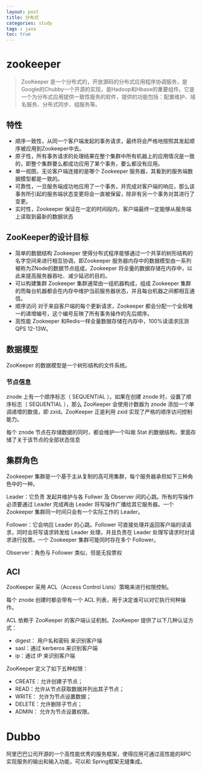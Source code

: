 ```yaml
---
layout: post
title: 分布式
categories: study
tags : java
toc: true
---
```


# zookeeper
>ZooKeeper 是一个分布式的，开放源码的分布式应用程序协调服务，是Google的Chubby一个开源的实现，是Hadoop和Hbase的重要组件。它是一个为分布式应用提供一致性服务的软件，提供的功能包括：配置维护、域名服务、分布式同步、组服务等。

## 特性
- 顺序一致性，从同一个客户端发起的事务请求，最终将会严格地按照其发起顺序被应用到Zookeeper中去。
- 原子性，所有事务请求的处理结果在整个集群中所有机器上的应用情况是一致的，即整个集群要么都成功应用了某个事务，要么都没有应用。
- 单一视图，无论客户端连接的是哪个 Zookeeper 服务器，其看到的服务端数据模型都是一致的。
- 可靠性，一旦服务端成功地应用了一个事务，并完成对客户端的响应，那么该事务所引起的服务端状态变更将会一直被保留，除非有另一个事务对其进行了变更。
- 实时性，Zookeeper 保证在一定的时间段内，客户端最终一定能够从服务端上读取到最新的数据状态


## ZooKeeper的设计目标
- 简单的数据结构
Zookeeper 使得分布式程序能够通过一个共享的树形结构的名字空间来进行相互协调，即Zookeeper 服务器内存中的数据模型由一系列被称为ZNode的数据节点组成，Zookeeper 将全量的数据存储在内存中，以此来提高服务器吞吐、减少延迟的目的。
- 可以构建集群
Zookeeper 集群通常由一组机器构成，组成 Zookeeper 集群的而每台机器都会在内存中维护当前服务器状态，并且每台机器之间都相互通信。
- 顺序访问
对于来自客户端的每个更新请求，Zookeeper 都会分配一个全局唯一的递增编号，这个编号反映了所有事务操作的先后顺序。
- 高性能
Zookeeper 和Redis一样全量数据存储在内存中，100%读请求压测QPS 12-13W。

## 数据模型
ZooKeeper 的数据模型是一个树形结构的文件系统。
### 节点信息
znode 上有一个顺序标志（ SEQUENTIAL ）。如果在创建 znode 时，设置了顺序标志（ SEQUENTIAL ），那么 ZooKeeper 会使用计数器为 znode 添加一个单调递增的数值，即 zxid。ZooKeeper 正是利用 zxid 实现了严格的顺序访问控制能力。

每个 znode 节点在存储数据的同时，都会维护一个叫做 Stat 的数据结构，里面存储了关于该节点的全部状态信息
## 集群角色
Zookeeper 集群是一个基于主从复制的高可用集群，每个服务器承担如下三种角色中的一种。

Leader：它负责 发起并维护与各 Follwer 及 Observer 间的心跳。所有的写操作必须要通过 Leader 完成再由 Leader 将写操作广播给其它服务器。一个 Zookeeper 集群同一时间只会有一个实际工作的 Leader。

Follower：它会响应 Leader 的心跳。Follower 可直接处理并返回客户端的读请求，同时会将写请求转发给 Leader 处理，并且负责在 Leader 处理写请求时对请求进行投票。一个 Zookeeper 集群可能同时存在多个 Follower。

Observer：角色与 Follower 类似，但是无投票权

## ACl
ZooKeeper 采用 ACL（Access Control Lists）策略来进行权限控制。

每个 znode 创建时都会带有一个 ACL 列表，用于决定谁可以对它执行何种操作。

ACL 依赖于 ZooKeeper 的客户端认证机制。ZooKeeper 提供了以下几种认证方式：

- digest： 用户名和密码 来识别客户端
- sasl：通过 kerberos 来识别客户端
- ip：通过 IP 来识别客户端

ZooKeeper 定义了如下五种权限：
- CREATE：允许创建子节点；
- READ：允许从节点获取数据并列出其子节点；
- WRITE： 允许为节点设置数据；
- DELETE：允许删除子节点；
- ADMIN： 允许为节点设置权限。

# Dubbo
阿里巴巴公司开源的一个高性能优秀的服务框架，使得应用可通过高性能的RPC 实现服务的输出和输入功能，可以和 Spring框架无缝集成。
